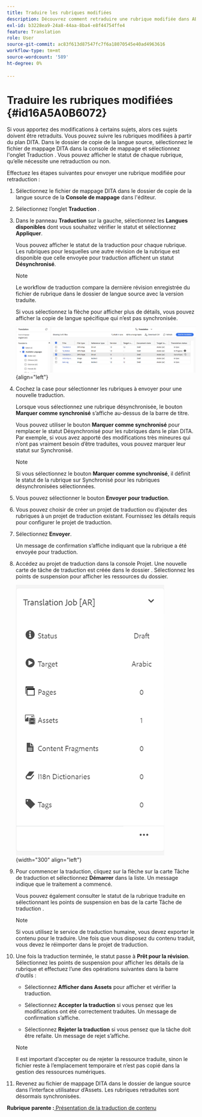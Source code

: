 ```yaml
---
title: Traduire les rubriques modifiées
description: Découvrez comment retraduire une rubrique modifiée dans AEM Guides.
exl-id: b3228ea9-24a8-44aa-8ba4-e8f44754ffe4
feature: Translation
role: User
source-git-commit: ac83f613d87547fc7f6a18070545e40ad4963616
workflow-type: tm+mt
source-wordcount: '589'
ht-degree: 0%

---
```


# Traduire les rubriques modifiées {#id16A5A0B6072}

Si vous apportez des modifications à certains sujets, alors ces sujets doivent être retraduits. Vous pouvez suivre les rubriques modifiées à partir du plan DITA. Dans le dossier de copie de la langue source, sélectionnez le fichier de mappage DITA dans la console de mappage et sélectionnez l&#39;onglet Traduction . Vous pouvez afficher le statut de chaque rubrique, qu’elle nécessite une retraduction ou non.

Effectuez les étapes suivantes pour envoyer une rubrique modifiée pour retraduction :

1. Sélectionnez le fichier de mappage DITA dans le dossier de copie de la langue source de la **Console de mappage** dans l&#39;éditeur.

1. Sélectionnez l’onglet **Traduction** .

1. Dans le panneau **Traduction** sur la gauche, sélectionnez les **Langues disponibles** dont vous souhaitez vérifier le statut et sélectionnez **Appliquer**.

   Vous pouvez afficher le statut de la traduction pour chaque rubrique. Les rubriques pour lesquelles une autre révision de la rubrique est disponible que celle envoyée pour traduction affichent un statut **Désynchronisé**.

   >[!NOTE]
   >
   > Le workflow de traduction compare la dernière révision enregistrée du fichier de rubrique dans le dossier de langue source avec la version traduite.

   Si vous sélectionnez la flèche pour afficher plus de détails, vous pouvez afficher la copie de langue spécifique qui n’est pas synchronisée.

   ![](images/out-of-sync-uuid-new.png){align="left"}

1. Cochez la case pour sélectionner les rubriques à envoyer pour une nouvelle traduction.

   Lorsque vous sélectionnez une rubrique désynchronisée, le bouton **Marquer comme synchronisé** s’affiche au-dessus de la barre de titre.

   Vous pouvez utiliser le bouton **Marquer comme synchronisé** pour remplacer le statut Désynchronisé pour les rubriques dans le plan DITA.  Par exemple, si vous avez apporté des modifications très mineures qui n’ont pas vraiment besoin d’être traduites, vous pouvez marquer leur statut sur Synchronisé.

   >[!NOTE]
   >
   > Si vous sélectionnez le bouton **Marquer comme synchronisé**, il définit le statut de la rubrique sur Synchronisé pour les rubriques désynchronisées sélectionnées.

1. Vous pouvez sélectionner le bouton **Envoyer pour traduction**.

1. Vous pouvez choisir de créer un projet de traduction ou d’ajouter des rubriques à un projet de traduction existant. Fournissez les détails requis pour configurer le projet de traduction.

1. Sélectionnez **Envoyer**.

   Un message de confirmation s’affiche indiquant que la rubrique a été envoyée pour traduction.

1. Accédez au projet de traduction dans la console Projet. Une nouvelle carte de tâche de traduction est créée dans le dossier . Sélectionnez les points de suspension pour afficher les ressources du dossier.

   ![](images/incremental-job-new.png){width="300" align="left"}

1. Pour commencer la traduction, cliquez sur la flèche sur la carte Tâche de traduction et sélectionnez **Démarrer** dans la liste. Un message indique que le traitement a commencé.

   Vous pouvez également consulter le statut de la rubrique traduite en sélectionnant les points de suspension en bas de la carte Tâche de traduction .

   >[!NOTE]
   >
   > Si vous utilisez le service de traduction humaine, vous devez exporter le contenu pour le traduire. Une fois que vous disposez du contenu traduit, vous devez le réimporter dans le projet de traduction.

1. Une fois la traduction terminée, le statut passe à **Prêt pour la révision**. Sélectionnez les points de suspension pour afficher les détails de la rubrique et effectuez l’une des opérations suivantes dans la barre d’outils :

   - Sélectionnez **Afficher dans Assets** pour afficher et vérifier la traduction.

   - Sélectionnez **Accepter la traduction** si vous pensez que les modifications ont été correctement traduites. Un message de confirmation s’affiche.

   - Sélectionnez **Rejeter la traduction** si vous pensez que la tâche doit être refaite. Un message de rejet s’affiche.

   >[!NOTE]
   >
   > Il est important d’accepter ou de rejeter la ressource traduite, sinon le fichier reste à l’emplacement temporaire et n’est pas copié dans la gestion des ressources numériques.

1. Revenez au fichier de mappage DITA dans le dossier de langue source dans l’interface utilisateur d’Assets. Les rubriques retraduites sont désormais synchronisées.


**Rubrique parente :**[ Présentation de la traduction de contenu](translation.md)
